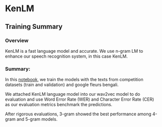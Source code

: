 # KenLM

## Training Summary

### Overview
KenLM is a fast language model and accurate. We use n-gram LM to enhance our speech recognition system, in this case KenLM. 

### Summary:

In this [notebook](https://github.com/malaysia-ai/bengali.ai-stt-competition/blob/main/kenlm.ipynb), we train the models with the texts from competition datasets (train and validation) and google fleurs bengali.

We attached KenLM language model into our wav2vec model to do evaluation and use Word Error Rate (WER) and Character Error Rate (CER) as our evaluation metrics benchmark the predictions.

After rigorous evaluations, 3-gram showed the best performance among 4-gram and 5-gram models.





